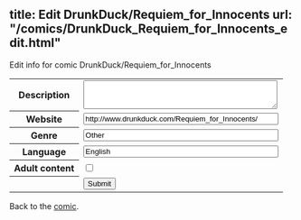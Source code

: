 title: Edit DrunkDuck/Requiem_for_Innocents
url: "/comics/DrunkDuck_Requiem_for_Innocents_edit.html"
---
Edit info for comic DrunkDuck/Requiem_for_Innocents

<form name="comic" action="http://gaepostmail.appspot.com/comic/" method="post">
<table class="comicinfo">
<tr>
<th>Description</th><td><textarea name="description" cols="40" rows="3"></textarea></td>
</tr>
<tr>
<th>Website</th><td><input type="text" name="url" value="http://www.drunkduck.com/Requiem_for_Innocents/" size="40"/></td>
</tr>
<tr>
<th>Genre</th><td><input type="text" name="genre" value="Other" size="40"/></td>
</tr>
<tr>
<th>Language</th><td><input type="text" name="language" value="English" size="40"/></td>
</tr>
<tr>
<th>Adult content</th><td><input type="checkbox" name="adult" value="adult" /></td>
</tr>
<tr>
<th></th><td>
<input type="hidden" name="comic" value="DrunkDuck_Requiem_for_Innocents" />
<input type="submit" name="submit" value="Submit" />
</td>
</tr>
</table>
</form>

Back to the [comic](DrunkDuck_Requiem_for_Innocents.html).
